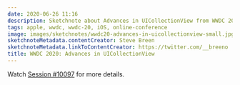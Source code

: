 ```yaml
---
date: 2020-06-26 11:16
description: Sketchnote about Advances in UICollectionView from WWDC 2020
tags: apple, wwdc, wwdc-20, iOS, online-conference
image: images/sketchnotes/wwdc20-advances-in-uicollectionview-small.jpg
sketchnoteMetadata.contentCreator: Steve Breen
sketchnoteMetadata.linkToContentCreator: https://twitter.com/__breeno
title: WWDC 2020: Advances in UICollectionView
---
```


Watch [Session #10097](https://developer.apple.com/videos/play/wwdc2020/10097/) for more details.
